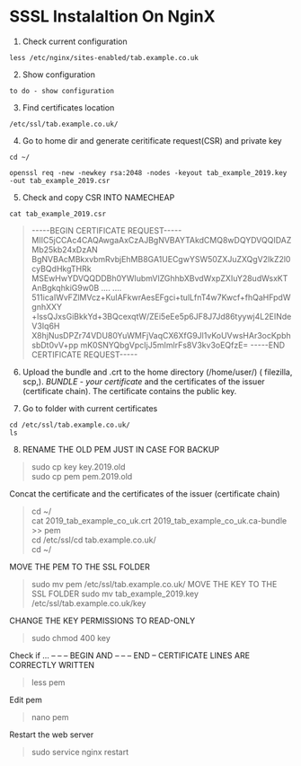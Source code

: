 # SSSL Instalaltion On NginX


1. Check current configuration
```console
less /etc/nginx/sites-enabled/tab.example.co.uk
```
2. Show configuration
```console
to do - show configuration
```

3. Find certificates location
```console
/etc/ssl/tab.example.co.uk/
```

4. Go to home dir and generate ceritificate request(CSR) and private key
```console
cd ~/
```
```console
openssl req -new -newkey rsa:2048 -nodes -keyout tab_example_2019.key -out tab_example_2019.csr
```

5. Check and copy CSR INTO NAMECHEAP
```console
cat tab_example_2019.csr
```
>-----BEGIN CERTIFICATE REQUEST-----
MIIC5jCCAc4CAQAwgaAxCzAJBgNVBAYTAkdCMQ8wDQYDVQQIDAZMb25kb24xDzAN
BgNVBAcMBkxvbmRvbjEhMB8GA1UECgwYSW50ZXJuZXQgV2lkZ2l0cyBQdHkgTHRk
MSEwHwYDVQQDDBh0YWIubmVlZGhhbXBvdWxpZXIuY28udWsxKTAnBgkqhkiG9w0B
....
....
511icaIWvFZlMVcz+KuIAFkwrAesEFgci+tulLfnT4w7Kwcf+fhQaHFpdWgnhXXY
+lssQJxsGiBkkYd+3BQcexqtW/ZEi5eEe5p6JF8J7Jd86tyywj4L2EINdeV3Iq6H
X8hjNusDPZr74VDU80YuWMFjVaqCX6XfG9Jl1vKoUVwsHAr3ocKpbhsbDt0vV+pp
mK0SNYQbgVpcIjJ5mImlrFs8V3kv3oEQfzE=
-----END CERTIFICATE REQUEST-----


6. Upload the bundle and .crt to the home directory (/home/user/) ( filezilla, scp,).
*BUNDLE - your certificate* and the certificates of the issuer (certificate chain). The certificate contains the public key.

7. Go to folder with current certificates
```console
cd /etc/ssl/tab.example.co.uk/
ls
```

8. RENAME THE OLD PEM JUST IN CASE FOR BACKUP
>sudo cp key key.2019.old   
>sudo cp pem pem.2019.old  

Concat the certificate and the certificates of the issuer (certificate chain) 
> cd ~/  
> cat 2019_tab_example_co_uk.crt 2019_tab_example_co_uk.ca-bundle >> pem  
> cd /etc/ssl/cd tab.example.co.uk/  
> cd ~/  

MOVE THE PEM TO THE SSL FOLDER
>sudo mv pem /etc/ssl/tab.example.co.uk/
MOVE THE KEY TO THE SSL FOLDER
>sudo mv tab_example_2019.key /etc/ssl/tab.example.co.uk/key 

CHANGE THE KEY PERMISSIONS TO READ-ONLY
>sudo chmod 400 key

Check if ... – – – BEGIN AND – – – END – CERTIFICATE LINES ARE CORRECTLY WRITTEN
>less pem

Edit pem
>nano pem  

Restart the web server
>sudo service nginx restart
